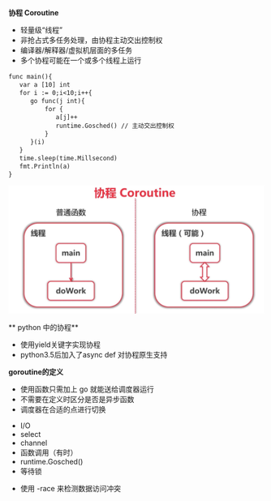**协程 Coroutine**

* 轻量级“线程”
* 非抢占式多任务处理，由协程主动交出控制权
* 编译器/解释器/虚拟机层面的多任务
* 多个协程可能在一个或多个线程上运行

```
func main(){
   var a [10] int
   for i := 0;i<10;i++{
      go func(j int){
          for {
             a[j]++
             runtime.Gosched() // 主动交出控制权
          } 
      }(i)
   }
   time.sleep(time.Millsecond)
   fmt.Println(a)
}
```

![](/golang/images/golang-xiecheng.jpeg)

**  python 中的协程**

* 使用yield关键字实现协程
* python3.5后加入了async def 对协程原生支持

**goroutine的定义**

* 使用函数只需加上 go 就能送给调度器运行
* 不需要在定义时区分是否是异步函数
* 调度器在合适的点进行切换
 - I/O
 - select
 - channel
 - 函数调用（有时）
 - runtime.Gosched()
 - 等待锁
* 使用 -race 来检测数据访问冲突



